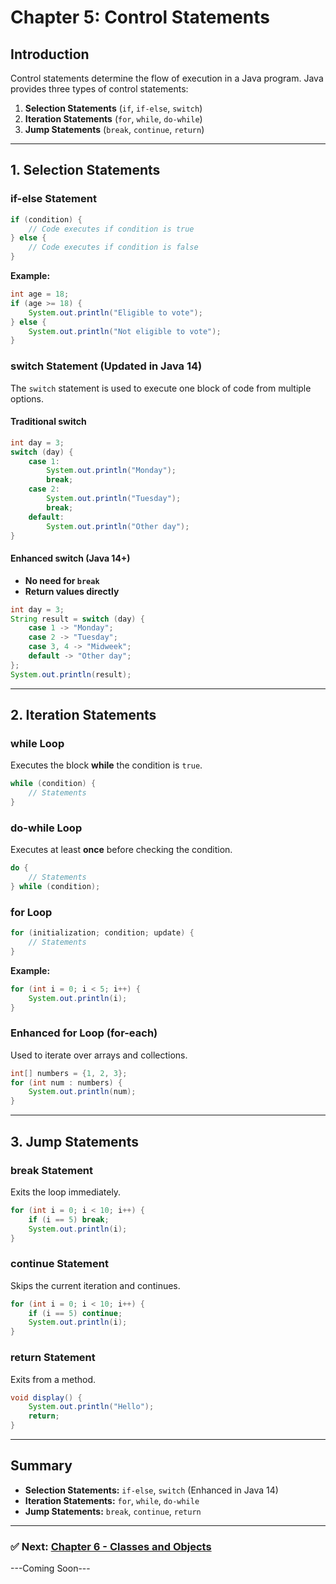 # Chapter 5: Control Statements

## Introduction
Control statements determine the flow of execution in a Java program. Java provides three types of control statements:
1. **Selection Statements** (`if`, `if-else`, `switch`)
2. **Iteration Statements** (`for`, `while`, `do-while`)
3. **Jump Statements** (`break`, `continue`, `return`)

---

## 1. Selection Statements
### if-else Statement
```java
if (condition) {
    // Code executes if condition is true
} else {
    // Code executes if condition is false
}
```
**Example:**
```java
int age = 18;
if (age >= 18) {
    System.out.println("Eligible to vote");
} else {
    System.out.println("Not eligible to vote");
}
```

### switch Statement (Updated in Java 14)
The `switch` statement is used to execute one block of code from multiple options.

#### **Traditional switch**
```java
int day = 3;
switch (day) {
    case 1:
        System.out.println("Monday");
        break;
    case 2:
        System.out.println("Tuesday");
        break;
    default:
        System.out.println("Other day");
}
```

#### **Enhanced switch (Java 14+)**
- **No need for `break`**
- **Return values directly**
```java
int day = 3;
String result = switch (day) {
    case 1 -> "Monday";
    case 2 -> "Tuesday";
    case 3, 4 -> "Midweek";
    default -> "Other day";
};
System.out.println(result);
```

---

## 2. Iteration Statements
### while Loop
Executes the block **while** the condition is `true`.
```java
while (condition) {
    // Statements
}
```

### do-while Loop
Executes at least **once** before checking the condition.
```java
do {
    // Statements
} while (condition);
```

### for Loop
```java
for (initialization; condition; update) {
    // Statements
}
```
**Example:**
```java
for (int i = 0; i < 5; i++) {
    System.out.println(i);
}
```

### Enhanced for Loop (for-each)
Used to iterate over arrays and collections.
```java
int[] numbers = {1, 2, 3};
for (int num : numbers) {
    System.out.println(num);
}
```

---

## 3. Jump Statements
### break Statement
Exits the loop immediately.
```java
for (int i = 0; i < 10; i++) {
    if (i == 5) break;
    System.out.println(i);
}
```

### continue Statement
Skips the current iteration and continues.
```java
for (int i = 0; i < 10; i++) {
    if (i == 5) continue;
    System.out.println(i);
}
```

### return Statement
Exits from a method.
```java
void display() {
    System.out.println("Hello");
    return;
}
```

---

## Summary
- **Selection Statements:** `if-else`, `switch` (Enhanced in Java 14)
- **Iteration Statements:** `for`, `while`, `do-while`
- **Jump Statements:** `break`, `continue`, `return`

---

### ✅ Next: [Chapter 6 - Classes and Objects](./Ch6_Classes_Objects.md)  
---Coming Soon---


